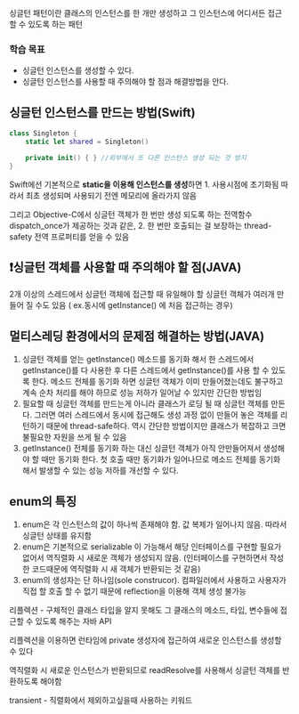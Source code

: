 싱글턴 패턴이란 클래스의 인스턴스를 한 개만 생성하고 그 인스턴스에 어디서든 접근 할 수 있도록 하는 패턴

### 학습 목표

- 싱글턴 인스턴스를 생성할 수 있다.
- 싱글턴 인스턴스를 사용할 때 주의해야 할 점과 해결방법을 안다.

## 싱글턴 인스턴스를 만드는 방법(Swift)

```swift
class Singleton {
	static let shared = Singleton()

	private init() { } //외부에서 또 다른 인스턴스 생성 되는 것 방지
}
```

Swift에선 기본적으로 **static을 이용해 인스턴스를 생성**하면 1. 사용시점에 초기화됨 따라서 최초 생성되며 사용되기 전엔 메모리에 올라가지 않음

그리고 Objective-C에서 싱글턴 객체가 한 번만 생성 되도록 하는 전역함수 dispatch_once가 제공하는 것과 같은, 2. 한 번만 호출되는 걸 보장하는 thread-safety 전역 프로퍼티를 얻을 수 있음

## ❗싱글턴 객체를 사용할 때 주의해야 할 점(JAVA)

2개 이상의 스레드에서 싱글턴 객체에 접근할 때 유일해야 할 싱글턴 객체가 여러개 만들어 질 수도 있음 ( ex.동시에 getInstance() 에 처음 접근하는 경우)

## 멀티스레딩 환경에서의 문제점 해결하는 방법(JAVA)

1. 싱글턴 객체를 얻는 getInstance() 메소드를 동기화 해서 한 스레드에서 getInstance()를 다 사용한 후 다른 스레드에서 getInstance()를 사용 할 수 있도록 한다. 메소드 전체를 동기화 하면 싱글턴 객체가 이미 만들어졌는데도 불구하고 계속 순차 처리를 해야 하므로 성능 저하가 일어날 수 있지만 간단한 방법임
2. 필요할 때 싱글턴 객체를 만드는게 아니라 클래스가 로딩 될 때 싱글턴 객체를 만든다. 그러면 여러 스레드에서 동시에 접근해도 생성 과정 없이 만들어 놓은 객체를 리턴하기 때문에 thread-safe하다. 역시 간단한 방법이지만 클래스가 복잡하고 크면 불필요한 자원을 쓰게 될 수 있음
3. getInstance() 전체를 동기화 하는 대신 싱글턴 객체가 아직 안만들어져서 생성해야 할 때만 동기화 한다. 첫 호출 때만 동기화가 일어나므로 메소드 전체를 동기화 해서 발생할 수 있는 성능 저하를 개선할 수 있다.

## enum의 특징

1. enum은 각 인스턴스의 값이 하나씩 존재해야 함. 값 복제가 일어나지 않음. 따라서 싱글턴 상태를 유지함
2. enum은 기본적으로 serializable 이 가능해서 해당 인터페이스를 구현할 필요가 없어서 역직렬화 시 새로운 객체가 생성되지 않음. (인터페이스를 구현하면서 작성한 코드때문에 역직렬화 시 새 객체가 반환되는 것 같음)
3. enum의 생성자는 단 하나임(sole construcor). 컴파일러에서 사용하고 사용자가 직접 할 호출 할 수 없기 때문에 reflection을 이용해 객체 생성 불가능

리플렉션 - 구체적인 클래스 타입을 알지 못해도 그 클래스의 메소드, 타입, 변수들에 접근할 수 있도록 해주는 자바 API

리플렉션을 이용하면 런타임에 private 생성자에 접근하여 새로운 인스턴스를 생성할 수 있다

역직렬화 시 새로운 인스턴스가 반환되므로 readResolve를 사용해서 싱글턴 객체를 반환하도록 해야함

transient - 직렬화에서 제외하고싶을때 사용하는 키워드